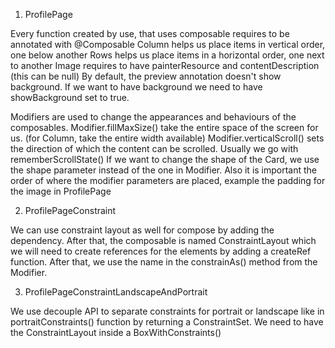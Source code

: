 1. ProfilePage

Every function created by use, that uses composable requires to be annotated with @Composable Column
helps us place items in vertical order, one below another Rows helps us place items in a horizontal
order, one next to another Image requires to have painterResource and contentDescription (this can
be null)
By default, the preview annotation doesn't show background. If we want to have background we need to
have showBackground set to true.

Modifiers are used to change the appearances and behaviours of the composables.
Modifier.fillMaxSize() take the entire space of the screen for us. (for Column, take the entire
width available)
Modifier.verticalScroll() sets the direction of which the content can be scrolled. Usually we go
with rememberScrollState()
If we want to change the shape of the Card, we use the shape parameter instead of the one in
Modifier. Also it is important the order of where the modifier parameters are placed, example the
padding for the image in ProfilePage

2. ProfilePageConstraint

We can use constraint layout as well for compose by adding the dependency. After that, the
composable is named ConstraintLayout which we will need to create references for the elements by
adding a createRef function. After that, we use the name in the constrainAs() method from the
Modifier.

3. ProfilePageConstraintLandscapeAndPortrait

We use decouple API to separate constraints for portrait or landscape like in portraitConstraints()
function by returning a ConstraintSet. We need to have the ConstraintLayout inside a
BoxWithConstraints()

